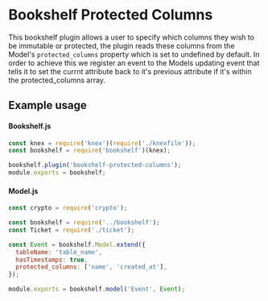 # Bookshelf Protected Columns
This bookshelf plugin allows a user to specify which columns they wish to be immutable or protected,
the plugin reads these columns from the Model's `protected_columns` property which is set to undefined by
default. In order to achieve this we register an event to the Models updating event that tells it to set the 
currnt attribute back to it's previous attribute if it's within the protected_columns array.

## Example usage

#### Bookshelf.js
```js
const knex = require('knex')(require('./knexfile'));
const bookshelf = require('bookshelf')(knex);

bookshelf.plugin('bookshelf-protected-columns');
module.exports = bookshelf;
```

#### Model.js
```js
const crypto = require('crypto');

const bookshelf = require('../bookshelf');
const Ticket = require('./ticket');

const Event = bookshelf.Model.extend({
  tableName: 'table_name',
  hasTimestamps: true,
  protected_columns: ['name', 'created_at'],
});

module.exports = bookshelf.model('Event', Event);

```